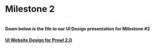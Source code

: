 <h1>Milestone 2<h1>
<h4>Down below is the file to our UI Design presentation for Milestone #2<h4>

[UI Website Design for Prowl 2.0](https://tynitay.github.io/Prowlers/milestone2.html)
